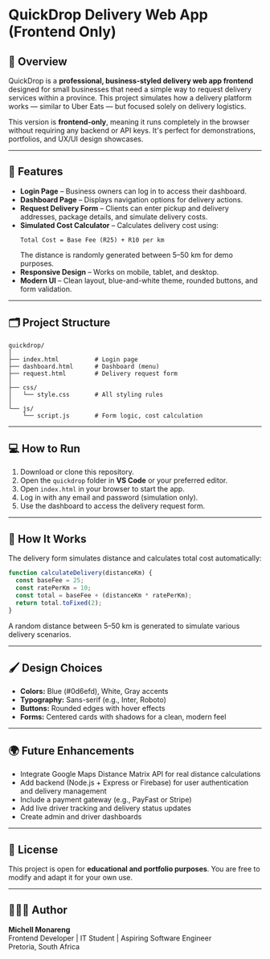 # QuickDrop Delivery Web App (Frontend Only)

## 🚀 Overview
QuickDrop is a **professional, business-styled delivery web app frontend** designed for small businesses that need a simple way to request delivery services within a province. This project simulates how a delivery platform works — similar to Uber Eats — but focused solely on delivery logistics.

This version is **frontend-only**, meaning it runs completely in the browser without requiring any backend or API keys. It's perfect for demonstrations, portfolios, and UX/UI design showcases.

---

## 🧩 Features
- **Login Page** – Business owners can log in to access their dashboard.
- **Dashboard Page** – Displays navigation options for delivery actions.
- **Request Delivery Form** – Clients can enter pickup and delivery addresses, package details, and simulate delivery costs.
- **Simulated Cost Calculator** – Calculates delivery cost using:
  ```
  Total Cost = Base Fee (R25) + R10 per km
  ```
  The distance is randomly generated between 5–50 km for demo purposes.
- **Responsive Design** – Works on mobile, tablet, and desktop.
- **Modern UI** – Clean layout, blue-and-white theme, rounded buttons, and form validation.

---

## 🗂️ Project Structure
```
quickdrop/
│
├── index.html          # Login page
├── dashboard.html      # Dashboard (menu)
├── request.html        # Delivery request form
│
├── css/
│   └── style.css       # All styling rules
│
└── js/
    └── script.js       # Form logic, cost calculation
```

---

## 💻 How to Run
1. Download or clone this repository.
2. Open the `quickdrop` folder in **VS Code** or your preferred editor.
3. Open `index.html` in your browser to start the app.
4. Log in with any email and password (simulation only).
5. Use the dashboard to access the delivery request form.

---

## 🧠 How It Works
The delivery form simulates distance and calculates total cost automatically:
```js
function calculateDelivery(distanceKm) {
  const baseFee = 25;
  const ratePerKm = 10;
  const total = baseFee + (distanceKm * ratePerKm);
  return total.toFixed(2);
}
```
A random distance between 5–50 km is generated to simulate various delivery scenarios.

---

## 🖌️ Design Choices
- **Colors:** Blue (#0d6efd), White, Gray accents
- **Typography:** Sans-serif (e.g., Inter, Roboto)
- **Buttons:** Rounded edges with hover effects
- **Forms:** Centered cards with shadows for a clean, modern feel

---

## 🌍 Future Enhancements
- Integrate Google Maps Distance Matrix API for real distance calculations
- Add backend (Node.js + Express or Firebase) for user authentication and delivery management
- Include a payment gateway (e.g., PayFast or Stripe)
- Add live driver tracking and delivery status updates
- Create admin and driver dashboards

---

## 📜 License
This project is open for **educational and portfolio purposes**. You are free to modify and adapt it for your own use.

---

## 👩🏽‍💻 Author
**Michell Monareng**  
Frontend Developer | IT Student | Aspiring Software Engineer  
Pretoria, South Africa
